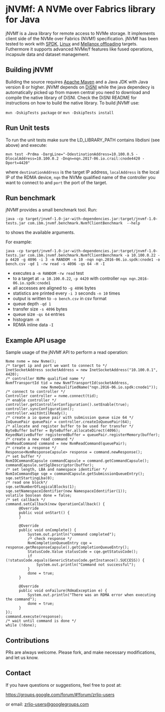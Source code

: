 # jNVMf: A NVMe over Fabrics library for Java
jNVMf is a Java library for remote access to NVMe storage. It implements client side of the NVMe over Fabrics (NVMf) specification. jNVMf has been tested to work with [SPDK](http://www.spdk.io), [Linux](http://www.kernel.org) and [Mellanox offloading](https://community.mellanox.com/docs/DOC-2918) targets. Futhermore it supports advanced NVMe/f features like fused operations, incapsule data and dataset management.

## Building jNVMf

Building the source requires [Apache Maven](http://maven.apache.org/) and a Java JDK with Java version 8 or higher.
jNVMf depends on [DiSNI](http://www.github.com/zrlio/disni) while the java dependecy is automatically picked up from maven central you need to download and compile the native library of DiSNI. Check the DiSNI README for instructions on how to build the native library. To build jNVMf use:

``mvn -DskipTests package`` or ``mvn -DskipTests install``

## Run Unit tests

To run the unit tests make sure the LD_LIBRARY_PATH contains libdisni (see above) and execute:

``mvn test -Prdma -DargLine="-DdestinationAddress=10.100.0.5 -DlocalAddress=10.100.0.2 -Dnqn=nqn.2017-06.io.crail:cnode4420 -Dport=4420"``

where ``destinationAddress`` is the target IP address, ``localAddress`` is the local IP of the RDMA device, ``nqn`` the NVMe qualified name of the controller you want to connect to and ``port`` the port of the target.

## Run benchmark

jNVMf provides a small benchmark tool. Run:

``java -cp target/jnvmf-1.0-jar-with-dependencies.jar:target/jnvmf-1.0-tests.jar com.ibm.jnvmf.benchmark.NvmfClientBenchmark 
--help``

to shows the available arguments. 

For example:

``java -cp target/jnvmf-1.0-jar-with-dependencies.jar:target/jnvmf-1.0-tests.jar com.ibm.jnvmf.benchmark.NvmfClientBenchmark -a 10.100.0.22 -p 4420 -g 4096 -i 3 -m RANDOM -n 10 -nqn nqn.2016-06.io.spdk:cnode1 -o bench.csv -qd 1 -rw read -s 4096 -qs 64 -H -I``

* executes a ``-m RANDOM`` ``-rw read`` test
* to a target at ``-a 10.100.0.22``, ``-p 4420`` with controller ``nqn nqn.2016-06.io.spdk:cnode1``
* all accesses are aligned to ``-g 4096`` bytes
* statistics are printed every ``-i 3`` seconds ``-n 10`` times
* output is written to ``-o bench.csv`` in csv format
* queue depth ``-qd 1``
* transfer size ``-s 4096`` bytes
* queue size ``-qs 64`` entries
* histogram ``-H``
* RDMA inline data ``-I``

## Example API usage

Sample usage of the jNVMf API to perform a read operation:

```
Nvme nvme = new Nvme();
/* target ip and port we want to connect to */
InetSocketAddress socketAddress = new InetSocketAddress("10.100.0.1", 4420);
/* controller NVMe qualified name */
NvmfTransportId tid = new NvmfTransportId(socketAddress,
                new NvmeQualifiedName("nqn.2016-06.io.spdk:cnode1"));
/* connect to controller */
Controller controller = nvme.connect(tid);
/* enable controller */
controller.getControllerConfiguration().setEnable(true);
controller.syncConfiguration();
controller.waitUntilReady();
/* create a io queue pair with submission queue size 64 */
IoQueuePair queuePair = controller.createIoQueuePair(64);
/* allocate and register buffer to be used for transfer */
ByteBuffer buffer = ByteBuffer.allocateDirect(4096);
KeyedNativeBuffer registeredBuffer = queuePair.registerMemory(buffer);
/* create a new read command */
NvmReadCommand command = new NvmReadCommand(queuePair);
/* create a response */
Response<NvmResponseCapsule> response = command.newResponse();
/* set buffer */
NvmIOCommandCapsule commandCapsule = command.getCommandCapsule();
commandCapsule.setSglDescriptor(buffer);
/* set length, LBA and namespace identifier */
NvmIoCommandSqe sqe = commandCapsule.getSubmissionQueueEntry();
sqe.setStartingLba(0);
/* read one block*/
sqe.setNumberOfLogicalBlocks(1);
sqe.setNamespaceIdentifier(new NamespaceIdentifier(1));
volatile boolean done = false;
/* set callback */
command.setCallback(new OperationCallback() {
      @Override
      public void onStart() {
      }

      @Override
      public void onComplete() {
          System.out.println("command completed");
          /* check response */
          NvmCompletionQueueEntry cqe = response.getResponseCapsule().getCompletionQueueEntry();
          StatusCode.Value statusCode = cqe.getStatusCode();
          if (!statusCode.equals(GenericStatusCode.getInstance().SUCCESS)) {
              System.out.println("Command not successful");
          }
          done = true;
      }

      @Override
      public void onFailure(RdmaException e) {
          System.out.println("There was an RDMA error when executing the command");
          done = true;
      }
});
command.execute(response);
/* wait until command is done */
while (!done);
```

## Contributions

PRs are always welcome. Please fork, and make necessary modifications, and let us know. 

## Contact 

If you have questions or suggestions, feel free to post at:

https://groups.google.com/forum/#!forum/zrlio-users

or email: zrlio-users@googlegroups.com
